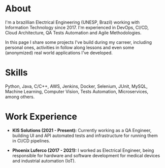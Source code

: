 # About

I'm a brazillian Electrical Engineering (UNESP, Brazil) working with Information Technology since 2017. I'm experienced in DevOps, CI/CD, Cloud Architecture, QA Tests Automation and Agile Methodologies.

In this page I share some projects I've build during my carreer, including personal ones, activities in follow along lessons and even some (anonymized) real world applications I've developed.

# Skills

Python, Java, C/C++, AWS, Jenkins, Docker, Selenium, JUnit, MySQL, Machine Learning, Computer Vision, Tests Automation, Microservices, among others.

# Work Experience

- **KIS Solutions (2021 - Present):** Currently working as a QA Engineer, building UI and API automated tests and infrastructure for running them in CI/CD pipelines.

- **Phoenix Luferco (2017 - 2021):** I worked as Electrical Engineer, being responsible for hardware and software development for medical devices and industrial automation (IoT).
